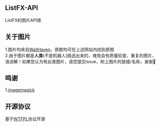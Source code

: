 ## ListFX-API
ListFX的图片API库
## 关于图片
1.图片均来自[WallHaven](https://wallhaven.cc/)，原题均可在上述网站内找到原图<br/>
2.由于图片都是**人类**(不是机器人)挑选出来的，难免会有质量较差、重复的图片，请谅解！如果您认为有此类图片，请您提交issue，附上图片的链接/名称，谢谢🙏
## 鸣谢
1.[imagemagick](https://imagemagick.org/)
## 开源协议
基于[WTFPL](http://www.wtfpl.net/)协议开源
